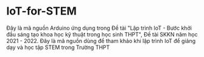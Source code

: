 # IoT-for-STEM
Đây là mã nguồn Arduino ứng dụng trong Đề tài "Lập trình IoT - Bước khởi đầu sáng tạo khoa học kỹ thuật trong học sinh THPT", Đề tài SKKN năm học 2021 - 2022.
Đây là mã nguồn dùng để tham khảo khi lập trình IoT để giảng dạy và học tập STEM trong Trường THPT
